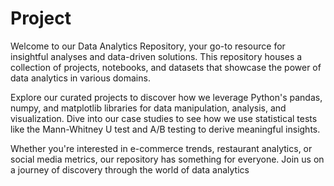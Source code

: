 # Project
Welcome to our Data Analytics Repository, your go-to resource for insightful analyses and data-driven solutions. This repository houses a collection of projects, notebooks, and datasets that showcase the power of data analytics in various domains.

Explore our curated projects to discover how we leverage Python's pandas, numpy, and matplotlib libraries for data manipulation, analysis, and visualization. Dive into our case studies to see how we use statistical tests like the Mann-Whitney U test and A/B testing to derive meaningful insights.

Whether you're interested in e-commerce trends, restaurant analytics, or social media metrics, our repository has something for everyone. Join us on a journey of discovery through the world of data analytics
